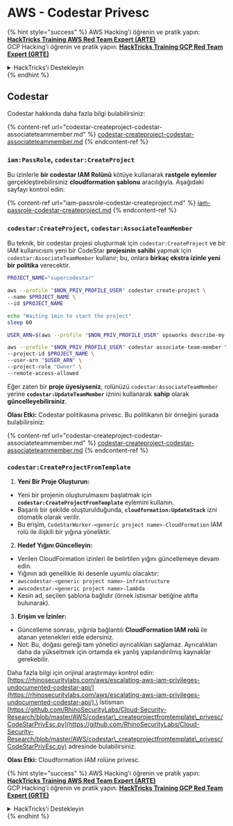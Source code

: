 # AWS - Codestar Privesc

{% hint style="success" %}
AWS Hacking'i öğrenin ve pratik yapın:<img src="../../../../.gitbook/assets/image (1).png" alt="" data-size="line">[**HackTricks Training AWS Red Team Expert (ARTE)**](https://training.hacktricks.xyz/courses/arte)<img src="../../../../.gitbook/assets/image (1).png" alt="" data-size="line">\
GCP Hacking'i öğrenin ve pratik yapın: <img src="../../../../.gitbook/assets/image (2).png" alt="" data-size="line">[**HackTricks Training GCP Red Team Expert (GRTE)**<img src="../../../../.gitbook/assets/image (2).png" alt="" data-size="line">](https://training.hacktricks.xyz/courses/grte)

<details>

<summary>HackTricks'i Destekleyin</summary>

* [**abonelik planlarını**](https://github.com/sponsors/carlospolop) kontrol edin!
* **💬 [**Discord grubuna**](https://discord.gg/hRep4RUj7f) veya [**telegram grubuna**](https://t.me/peass) katılın ya da **Twitter'da** 🐦 [**@hacktricks\_live**](https://twitter.com/hacktricks\_live)** bizi takip edin.**
* **Hacking ipuçlarını paylaşmak için** [**HackTricks**](https://github.com/carlospolop/hacktricks) ve [**HackTricks Cloud**](https://github.com/carlospolop/hacktricks-cloud) github reposuna PR gönderin.

</details>
{% endhint %}

## Codestar

Codestar hakkında daha fazla bilgi bulabilirsiniz:

{% content-ref url="codestar-createproject-codestar-associateteammember.md" %}
[codestar-createproject-codestar-associateteammember.md](codestar-createproject-codestar-associateteammember.md)
{% endcontent-ref %}

### `iam:PassRole`, `codestar:CreateProject`

Bu izinlerle **bir codestar IAM Rolünü** kötüye kullanarak **rastgele eylemler** gerçekleştirebilirsiniz **cloudformation şablonu** aracılığıyla. Aşağıdaki sayfayı kontrol edin:

{% content-ref url="iam-passrole-codestar-createproject.md" %}
[iam-passrole-codestar-createproject.md](iam-passrole-codestar-createproject.md)
{% endcontent-ref %}

### `codestar:CreateProject`, `codestar:AssociateTeamMember`

Bu teknik, bir codestar projesi oluşturmak için `codestar:CreateProject` ve bir IAM kullanıcısını yeni bir CodeStar **projesinin** **sahibi** yapmak için `codestar:AssociateTeamMember` kullanır; bu, onlara **birkaç ekstra izinle yeni bir politika** verecektir.
```bash
PROJECT_NAME="supercodestar"

aws --profile "$NON_PRIV_PROFILE_USER" codestar create-project \
--name $PROJECT_NAME \
--id $PROJECT_NAME

echo "Waiting 1min to start the project"
sleep 60

USER_ARN=$(aws --profile "$NON_PRIV_PROFILE_USER" opsworks describe-my-user-profile | jq .UserProfile.IamUserArn | tr -d '"')

aws --profile "$NON_PRIV_PROFILE_USER" codestar associate-team-member \
--project-id $PROJECT_NAME \
--user-arn "$USER_ARN" \
--project-role "Owner" \
--remote-access-allowed
```
Eğer zaten bir **proje üyesiyseniz**, rolünüzü `codestar:AssociateTeamMember` yerine **`codestar:UpdateTeamMember`** iznini kullanarak **sahip** olarak **güncelleyebilirsiniz**.

**Olası Etki:** Codestar politikasına privesc. Bu politikanın bir örneğini şurada bulabilirsiniz:

{% content-ref url="codestar-createproject-codestar-associateteammember.md" %}
[codestar-createproject-codestar-associateteammember.md](codestar-createproject-codestar-associateteammember.md)
{% endcontent-ref %}

### `codestar:CreateProjectFromTemplate`

1. **Yeni Bir Proje Oluşturun:**
* Yeni bir projenin oluşturulmasını başlatmak için **`codestar:CreateProjectFromTemplate`** eylemini kullanın.
* Başarılı bir şekilde oluşturulduğunda, **`cloudformation:UpdateStack`** izni otomatik olarak verilir.
* Bu erişim, `CodeStarWorker-<generic project name>-CloudFormation` IAM rolü ile ilişkili bir yığına yöneliktir.
2. **Hedef Yığını Güncelleyin:**
* Verilen CloudFormation izinleri ile belirtilen yığını güncellemeye devam edin.
* Yığının adı genellikle iki desenle uyumlu olacaktır:
* `awscodestar-<generic project name>-infrastructure`
* `awscodestar-<generic project name>-lambda`
* Kesin ad, seçilen şablona bağlıdır (örnek istismar betiğine atıfta bulunarak).
3. **Erişim ve İzinler:**
* Güncelleme sonrası, yığınla bağlantılı **CloudFormation IAM rolü** ile atanan yetenekleri elde edersiniz.
* Not: Bu, doğası gereği tam yönetici ayrıcalıkları sağlamaz. Ayrıcalıkları daha da yükseltmek için ortamda ek yanlış yapılandırılmış kaynaklar gerekebilir.

Daha fazla bilgi için orijinal araştırmayı kontrol edin: [https://rhinosecuritylabs.com/aws/escalating-aws-iam-privileges-undocumented-codestar-api/](https://rhinosecuritylabs.com/aws/escalating-aws-iam-privileges-undocumented-codestar-api/).\
İstismarı [https://github.com/RhinoSecurityLabs/Cloud-Security-Research/blob/master/AWS/codestar\_createprojectfromtemplate\_privesc/CodeStarPrivEsc.py](https://github.com/RhinoSecurityLabs/Cloud-Security-Research/blob/master/AWS/codestar\_createprojectfromtemplate\_privesc/CodeStarPrivEsc.py) adresinde bulabilirsiniz.

**Olası Etki:** Cloudformation IAM rolüne privesc.

{% hint style="success" %}
AWS Hacking'i öğrenin ve pratik yapın:<img src="../../../../.gitbook/assets/image (1).png" alt="" data-size="line">[**HackTricks Training AWS Red Team Expert (ARTE)**](https://training.hacktricks.xyz/courses/arte)<img src="../../../../.gitbook/assets/image (1).png" alt="" data-size="line">\
GCP Hacking'i öğrenin ve pratik yapın: <img src="../../../../.gitbook/assets/image (2).png" alt="" data-size="line">[**HackTricks Training GCP Red Team Expert (GRTE)**<img src="../../../../.gitbook/assets/image (2).png" alt="" data-size="line">](https://training.hacktricks.xyz/courses/grte)

<details>

<summary>HackTricks'i Destekleyin</summary>

* [**abonelik planlarını**](https://github.com/sponsors/carlospolop) kontrol edin!
* **💬 [**Discord grubuna**](https://discord.gg/hRep4RUj7f) veya [**telegram grubuna**](https://t.me/peass) katılın ya da **Twitter'da** 🐦 [**@hacktricks\_live**](https://twitter.com/hacktricks\_live)** bizi takip edin.**
* **Hacking ipuçlarını paylaşmak için [**HackTricks**](https://github.com/carlospolop/hacktricks) ve [**HackTricks Cloud**](https://github.com/carlospolop/hacktricks-cloud) github reposuna PR gönderin.**

</details>
{% endhint %}
